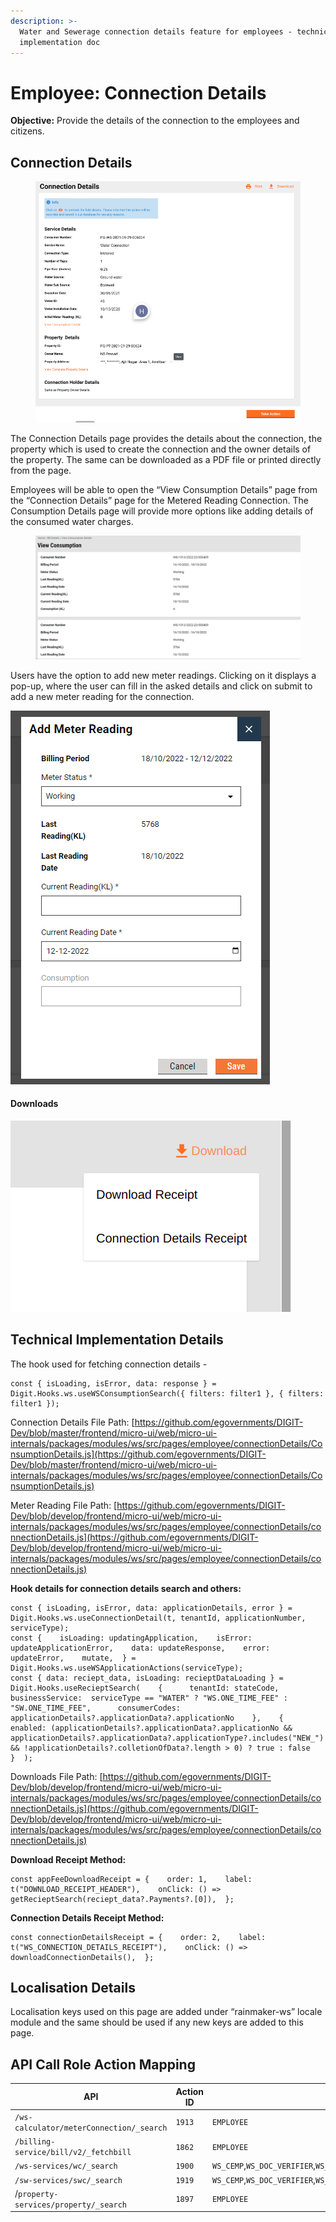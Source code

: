 ```yaml
---
description: >-
  Water and Sewerage connection details feature for employees - technical
  implementation doc
---
```


# Employee: Connection Details

**Objective:** Provide the details of the connection to the employees and citizens.

## Connection Details

<figure><img src="../../../../../.gitbook/assets/image (376).png" alt=""><figcaption></figcaption></figure>

The Connection Details page provides the details about the connection, the property which is used to create the connection and the owner details of the property. The same can be downloaded as a PDF file or printed directly from the page.

Employees will be able to open the “View Consumption Details” page from the “Connection Details” page for the Metered Reading Connection. The Consumption Details page will provide more options like adding details of the consumed water charges.

<figure><img src="../../../../../.gitbook/assets/image (141).png" alt=""><figcaption></figcaption></figure>

Users have the option to add new meter readings. Clicking on it displays a pop-up, where the user can fill in the asked details and click on submit to add a new meter reading for the connection.

![](<../../../../../.gitbook/assets/image (570).png>)

#### Downloads

![](<../../../../../.gitbook/assets/image (567).png>)

## Technical Implementation Details

The hook used for fetching connection details -

```
const { isLoading, isError, data: response } = Digit.Hooks.ws.useWSConsumptionSearch({ filters: filter1 }, { filters: filter1 });
```

Connection Details File Path: [https://github.com/egovernments/DIGIT-Dev/blob/master/frontend/micro-ui/web/micro-ui-internals/packages/modules/ws/src/pages/employee/connectionDetails/ConsumptionDetails.js](https://github.com/egovernments/DIGIT-Dev/blob/master/frontend/micro-ui/web/micro-ui-internals/packages/modules/ws/src/pages/employee/connectionDetails/ConsumptionDetails.js)

Meter Reading File Path: [https://github.com/egovernments/DIGIT-Dev/blob/develop/frontend/micro-ui/web/micro-ui-internals/packages/modules/ws/src/pages/employee/connectionDetails/connectionDetails.js](https://github.com/egovernments/DIGIT-Dev/blob/develop/frontend/micro-ui/web/micro-ui-internals/packages/modules/ws/src/pages/employee/connectionDetails/connectionDetails.js)

**Hook details for connection details search and others:**

```
const { isLoading, isError, data: applicationDetails, error } = Digit.Hooks.ws.useConnectionDetail(t, tenantId, applicationNumber, serviceType);
const {    isLoading: updatingApplication,    isError: updateApplicationError,    data: updateResponse,    error: updateError,    mutate,  } = Digit.Hooks.ws.useWSApplicationActions(serviceType);
const { data: reciept_data, isLoading: recieptDataLoading } = Digit.Hooks.useRecieptSearch(    {      tenantId: stateCode,      businessService:  serviceType == "WATER" ? "WS.ONE_TIME_FEE" : "SW.ONE_TIME_FEE",      consumerCodes: applicationDetails?.applicationData?.applicationNo    },    {      enabled: (applicationDetails?.applicationData?.applicationNo && applicationDetails?.applicationData?.applicationType?.includes("NEW_") && !applicationDetails?.colletionOfData?.length > 0) ? true : false    }  );
```

Downloads File Path: [https://github.com/egovernments/DIGIT-Dev/blob/develop/frontend/micro-ui/web/micro-ui-internals/packages/modules/ws/src/pages/employee/connectionDetails/connectionDetails.js](https://github.com/egovernments/DIGIT-Dev/blob/develop/frontend/micro-ui/web/micro-ui-internals/packages/modules/ws/src/pages/employee/connectionDetails/connectionDetails.js)

**Download Receipt Method:**

```
const appFeeDownloadReceipt = {    order: 1,    label: t("DOWNLOAD_RECEIPT_HEADER"),    onClick: () => getRecieptSearch(reciept_data?.Payments?.[0]),  };
```

**Connection Details Receipt Method:**

```
const connectionDetailsReceipt = {    order: 2,    label: t("WS_CONNECTION_DETAILS_RECEIPT"),    onClick: () => downloadConnectionDetails(),  };
```

## **Localisation Details**

Localisation keys used on this page are added under “rainmaker-ws” locale module and the same should be used if any new keys are added to this page.

## **API Call Role Action Mapping**

| API                                      | Action ID | Role                                                                      |
| ---------------------------------------- | --------- | ------------------------------------------------------------------------- |
| `/ws-calculator/meterConnection/_search` | `1913`    | `EMPLOYEE`                                                                |
| `/billing-service/bill/v2/_fetchbill`    | `1862`    | `EMPLOYEE`                                                                |
| `/ws-services/wc/_search`                | `1900`    | `WS_CEMP`,`WS_DOC_VERIFIER`,`WS_FIELD_INSPECTOR`,`WS_APPROVER`,`WS_CLERK` |
| `/sw-services/swc/_search`               | `1919`    | `WS_CEMP`,`WS_DOC_VERIFIER`,`WS_FIELD_INSPECTOR`,`WS_APPROVER`,`WS_CLERK` |
| /`property-services/property/_search`    | `1897`    | `EMPLOYEE`                                                                |
